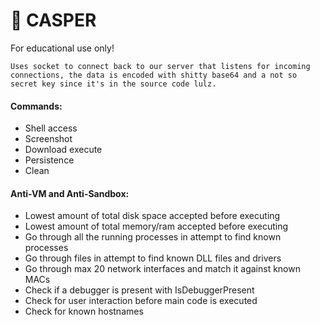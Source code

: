 # 👻 CASPER

For educational use only!
```
Uses socket to connect back to our server that listens for incoming connections, the data is encoded with shitty base64 and a not so secret key since it's in the source code lulz.
```

#### Commands:
* Shell access
* Screenshot
* Download execute
* Persistence
* Clean

#### Anti-VM and Anti-Sandbox:
* Lowest amount of total disk space accepted before executing
* Lowest amount of total memory/ram accepted before executing
* Go through all the running processes in attempt to find known processes
* Go through files in attempt to find known DLL files and drivers
* Go through max 20 network interfaces and match it against known MACs
* Check if a debugger is present with IsDebuggerPresent
* Check for user interaction before main code is executed
* Check for known hostnames
